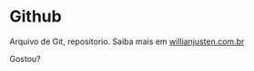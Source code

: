 # Github

Arquivo de Git, repositorio.
Saiba mais em [willianjusten.com.br](hettp://willianjusten.com.br)

Gostou?
